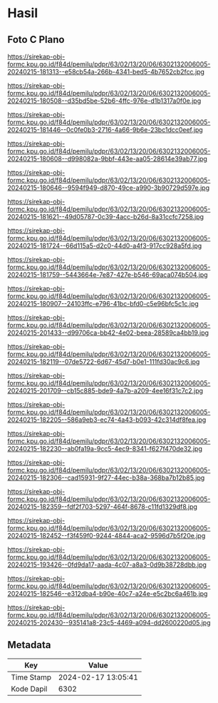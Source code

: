 # Hasil

## Foto C Plano

https://sirekap-obj-formc.kpu.go.id/f84d/pemilu/pdpr/63/02/13/20/06/6302132006005-20240215-181313--e58cb54a-266b-4341-bed5-4b7652cb2fcc.jpg

https://sirekap-obj-formc.kpu.go.id/f84d/pemilu/pdpr/63/02/13/20/06/6302132006005-20240215-180508--d35bd5be-52b6-4ffc-976e-d1b1317a0f0e.jpg

https://sirekap-obj-formc.kpu.go.id/f84d/pemilu/pdpr/63/02/13/20/06/6302132006005-20240215-181446--0c0fe0b3-2716-4a66-9b6e-23bc1dcc0eef.jpg

https://sirekap-obj-formc.kpu.go.id/f84d/pemilu/pdpr/63/02/13/20/06/6302132006005-20240215-180608--d998082a-9bbf-443e-aa05-28614e39ab77.jpg

https://sirekap-obj-formc.kpu.go.id/f84d/pemilu/pdpr/63/02/13/20/06/6302132006005-20240215-180646--9594f949-d870-49ce-a990-3b90729d597e.jpg

https://sirekap-obj-formc.kpu.go.id/f84d/pemilu/pdpr/63/02/13/20/06/6302132006005-20240215-181621--49d05787-0c39-4acc-b26d-8a31ccfc7258.jpg

https://sirekap-obj-formc.kpu.go.id/f84d/pemilu/pdpr/63/02/13/20/06/6302132006005-20240215-181724--66d115a5-d2c0-44d0-a4f3-917cc928a5fd.jpg

https://sirekap-obj-formc.kpu.go.id/f84d/pemilu/pdpr/63/02/13/20/06/6302132006005-20240215-181759--5443664e-7e87-427e-b546-69aca074b504.jpg

https://sirekap-obj-formc.kpu.go.id/f84d/pemilu/pdpr/63/02/13/20/06/6302132006005-20240215-180907--24103ffc-e796-41bc-bfd0-c5e96bfc5c1c.jpg

https://sirekap-obj-formc.kpu.go.id/f84d/pemilu/pdpr/63/02/13/20/06/6302132006005-20240215-201433--d99706ca-bb42-4e02-beea-28589ca4bb19.jpg

https://sirekap-obj-formc.kpu.go.id/f84d/pemilu/pdpr/63/02/13/20/06/6302132006005-20240215-182119--07de5722-6d67-45d7-b0e1-111fd30ac9c6.jpg

https://sirekap-obj-formc.kpu.go.id/f84d/pemilu/pdpr/63/02/13/20/06/6302132006005-20240215-201709--cb15c885-bde9-4a7b-a209-4ee16f31c7c2.jpg

https://sirekap-obj-formc.kpu.go.id/f84d/pemilu/pdpr/63/02/13/20/06/6302132006005-20240215-182205--586a9eb3-ec74-4a43-b093-42c314df8fea.jpg

https://sirekap-obj-formc.kpu.go.id/f84d/pemilu/pdpr/63/02/13/20/06/6302132006005-20240215-182230--ab0fa19a-9cc5-4ec9-8341-f627f470de32.jpg

https://sirekap-obj-formc.kpu.go.id/f84d/pemilu/pdpr/63/02/13/20/06/6302132006005-20240215-182306--cad15931-9f27-44ec-b38a-368ba7b12b85.jpg

https://sirekap-obj-formc.kpu.go.id/f84d/pemilu/pdpr/63/02/13/20/06/6302132006005-20240215-182359--fdf2f703-5297-464f-8678-c11fd1329df8.jpg

https://sirekap-obj-formc.kpu.go.id/f84d/pemilu/pdpr/63/02/13/20/06/6302132006005-20240215-182452--f3f459f0-9244-4844-aca2-9596d7b5f20e.jpg

https://sirekap-obj-formc.kpu.go.id/f84d/pemilu/pdpr/63/02/13/20/06/6302132006005-20240215-193426--0fd9da17-aada-4c07-a8a3-0d9b38728dbb.jpg

https://sirekap-obj-formc.kpu.go.id/f84d/pemilu/pdpr/63/02/13/20/06/6302132006005-20240215-182546--e312dba4-b90e-40c7-a24e-e5c2bc6a461b.jpg

https://sirekap-obj-formc.kpu.go.id/f84d/pemilu/pdpr/63/02/13/20/06/6302132006005-20240215-202430--935141a8-23c5-4469-a094-dd2600220d05.jpg


## Metadata

| Key        | Value               |
| ---------- | ------------------- |
| Time Stamp | 2024-02-17 13:05:41 |
| Kode Dapil | 6302                |



